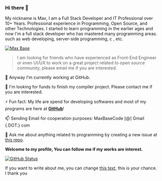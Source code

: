 ### Hi there 👋

My nickname is Max, I am a Full Stack Developer and IT Professional over 10+ Years. Professional experience in Programming, Open Source, and other Technologies. I started to learn programming in the earlier ages and now I'm a full stack developer who has mastered many programming areas. such as web developing, server-side programming, c , etc.

<p align="left"><a href="https://github.com/BaseMax?tab=repositories"><img src="https://camo.githubusercontent.com/af26ad02eaecd4ed6bc549d026874e4c722721ef/68747470733a2f2f6b6f6d617265762e636f6d2f67687076632f3f757365726e616d653d626173656d6178" alt="Max Base"></a></p>

> I am looking for friends who have experienced as Front-End Engineer or even UI/UX to work on a great project related to open source community, please email me if you are interested.

 🔭 Anyway I'm currently working at GitHub.

 👯 I'm looking for funds to finish my compiler project. Please contact me if you are interested.

 ⚡ Fun fact: My life are spend for developing softwares and most of my programs are here at [**GitHub**](https://github.com/BaseMax?tab=repositories)!
  
 📫 Sending Email for cooperation purposes: MaxBaseCode [@] Gmail {.DOT.} com
 
 💬 Ask me about anything related to programming by creating a new issue at [this repo](https://github.com/BaseMax/BaseMax/issues/new?assignees=&labels=question&template=custom.md&title=Question%3A+%5BYour-Title%5D).

**Welcome to my profile, You can follow me if my works are interest.**

[![GitHub Status](https://github-readme-stats.vercel.app/api?username=BaseMax&&show_icons=true&theme=tokyonight)](https://maxbase.org)

If you want to write about me, you can change [this text](https://github.com/BaseMax/BaseMax), this is your chance. I thank you

<!--
You found a secret! BaseMax/BaseMax is a ✨special ✨ repository that you can use to add a README.md to your GitHub profile. Make sure it’s public and initialize it with a README to get started.

New BaseMax/BaseMax is now a special repository: its README.md will appear on your profile! Send feedback. 

**BaseMax/basemax** is a ✨ _special_ ✨ repository because its `README.md` (this file) appears on your GitHub profile.
Here are some ideas to get you started:
- 🔭 I’m currently working on ...
- 🌱 I’m currently learning ...
- 👯 I’m looking to collaborate on ...
- 🤔 I’m looking for help with ...
- 💬 Ask me about ...
- 📫 How to reach me: ...
- 😄 Pronouns: ...
- ⚡ Fun fact: ...
-->
